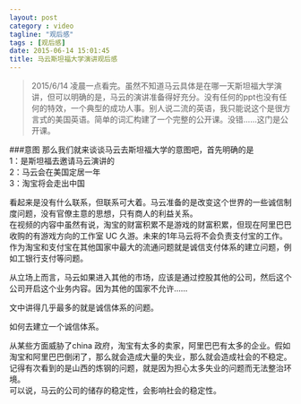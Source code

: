 ```yaml
---
layout: post
category : video
tagline: "观后感"
tags : [观后感]
date: 2015-06-14 15:01:45
title: 马云斯坦福大学演讲观后感
---
```



> 2015/6/14 凌晨一点看完。虽然不知道马云具体是在哪一天斯坦福大学演讲，但可以明确的是，马云的演讲准备得好充分。没有任何的ppt也没有任何的特效，一个典型的成功人事。别人说二流的英语，我只能说这个是很方言式的美国英语。简单的词汇构建了一个完整的公开课。没错……这门是公开课。   

###意图
那么我们就来谈谈马云去斯坦福大学的意图吧，首先明确的是   
1：是斯坦福去邀请马云演讲的   
2：马云会在美国定居一年   
3：淘宝将会走出中国  
   
看起来是没有什么联系，但联系可大着。马云准备的是改变这个世界的一些诚信制度问题，没有官僚主意的思想，只有商人的利益关系。   
在视频的内容中虽然有说，淘宝的财富积累不是游戏的财富积累，但现在阿里巴巴收购的有游戏方向的工作室 UC 久游。未来的1年马云将不会负责支付宝的工作。  
作为淘宝和支付宝在其他国家中最大的流通问题就是诚信支付体系的建立问题，例如工银行支付等问题。   
   
从立场上而言，马云如果进入其他的市场，应该是通过控股其他的公司，然后这个公司开启这个业务内容。因为其他的国家不允许……  

文中讲得几乎最多的就是诚信体系的问题。   
   
如何去建立一个诚信体系。
   
从某些方面威胁了china 政府，淘宝有太多的卖家，阿里巴巴有太多的企业。假如淘宝和阿里巴巴倒闭了，那么就会造成大量的失业，那么就会造成社会的不稳定。记得有次看到的是山西的炼钢的问题，就是因为担心太多失业的问题而无法整治环境。   
可以说，马云的公司的储存的稳定性，会影响社会的稳定性。